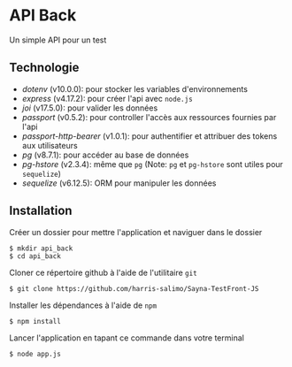 # API Back

Un simple API pour un test

## Technologie
- _dotenv_ (v10.0.0): pour stocker les variables d'environnements
- _express_ (v4.17.2): pour créer l'api avec `node.js`
- _joi_ (v17.5.0): pour valider les données
- _passport_ (v0.5.2): pour controller l'accès aux ressources fournies par l'api
- _passport-http-bearer_ (v1.0.1): pour authentifier et attribuer des tokens aux utilisateurs
- _pg_ (v8.7.1): pour accéder au base de données
- _pg-hstore_ (v2.3.4): même que `pg` (Note: `pg` et `pg-hstore` sont utiles pour `sequelize`)
- _sequelize_ (v6.12.5): ORM pour manipuler les données

## Installation
Créer un dossier pour mettre l'application et naviguer dans le dossier
```shell
$ mkdir api_back
$ cd api_back
```
Cloner ce répertoire github à l'aide de l'utilitaire `git`
```shell
$ git clone https://github.com/harris-salimo/Sayna-TestFront-JS
```
Installer les dépendances à l'aide de `npm`
```shell
$ npm install
```
Lancer l'application en tapant ce commande dans votre terminal
```shell
$ node app.js
```
